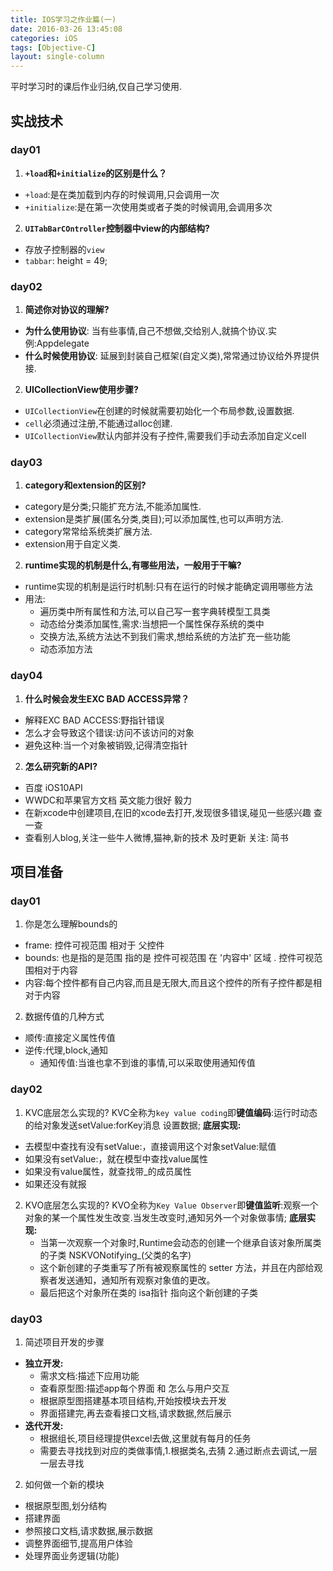 ```yaml
---
title: IOS学习之作业篇(一)
date: 2016-03-26 13:45:08
categories: iOS
tags: [Objective-C]
layout: single-column
---
```


平时学习时的课后作业归纳,仅自己学习使用.

## 实战技术
### day01
1. **`+load`和`+initialize`的区别是什么？**
* `+load`:是在类加载到内存的时候调用,只会调用一次
* `+initialize`:是在第一次使用类或者子类的时候调用,会调用多次
2. **`UITabBarCOntroller`控制器中view的内部结构?**
* 存放子控制器的`view`
* `tabbar`: height = 49;


### day02
1. **简述你对协议的理解?**
* **为什么使用协议**: 当有些事情,自己不想做,交给别人,就搞个协议.实例:Appdelegate
* **什么时候使用协议**: 延展到封装自己框架(自定义类),常常通过协议给外界提供接.
2. **UICollectionView使用步骤?**
* `UICollectionView`在创建的时候就需要初始化一个布局参数,设置数据.
* `cell`必须通过注册,不能通过alloc创建.
* `UICollectionView`默认内部并没有子控件,需要我们手动去添加自定义cell

### day03
1. **category和extension的区别?**
* category是分类;只能扩充方法,不能添加属性.
* extension是类扩展(匿名分类,类目);可以添加属性,也可以声明方法.
* category常常给系统类扩展方法.
* extension用于自定义类.
2. **runtime实现的机制是什么,有哪些用法，一般用于干嘛?**
* runtime实现的机制是运行时机制:只有在运行的时候才能确定调用哪些方法
* 用法:
     * 遍历类中所有属性和方法,可以自己写一套字典转模型工具类
     * 动态给分类添加属性,需求:当想把一个属性保存系统的类中
     * 交换方法,系统方法达不到我们需求,想给系统的方法扩充一些功能
     * 动态添加方法

### day04
1. **什么时候会发生EXC BAD ACCESS异常？**
* 解释EXC BAD ACCESS:野指针错误
* 怎么才会导致这个错误:访问不该访问的对象
* 避免这种:当一个对象被销毁,记得清空指针
2. **怎么研究新的API?**
* 百度 iOS10API
* WWDC和苹果官方文档 英文能力很好 毅力
* 在新xcode中创建项目,在旧的xcode去打开,发现很多错误,碰见一些感兴趣 查一查
* 查看别人blog,关注一些牛人微博,猫神,新的技术 及时更新 关注: 简书


## 项目准备
### day01
1. 你是怎么理解bounds的
* frame: 控件可视范围 相对于 父控件
* bounds: 也是指的是范围 指的是 控件可视范围 在 '内容中' 区域 . 控件可视范围相对于内容
* 内容:每个控件都有自己内容,而且是无限大,而且这个控件的所有子控件都是相对于内容
2. 数据传值的几种方式
* 顺传:直接定义属性传值
* 逆传:代理,block,通知
  * 通知传值:当谁也拿不到谁的事情,可以采取使用通知传值

### day02
1. KVC底层怎么实现的?
   KVC全称为`key value coding`即**键值编码**:运行时动态的给对象发送setValue:forKey消息 设置数据;
   **底层实现:**
* 去模型中查找有没有setValue:，直接调用这个对象setValue:赋值
* 如果没有setValue:，就在模型中查找value属性
* 如果没有value属性，就查找带_的成员属性
* 如果还没有就报 
2. KVO底层怎么实现的?
   KVO全称为`Key Value Observer`即**键值监听**:观察一个对象的某一个属性发生改变.当发生改变时,通知另外一个对象做事情;
   **底层实现:**
   * 当第一次观察一个对象时,Runtime会动态的创建一个继承自该对象所属类的子类 NSKVONotifying_(父类的名字)
   * 这个新创建的子类重写了所有被观察属性的 setter 方法，并且在内部给观察者发送通知，通知所有观察对象值的更改。
   * 最后把这个对象所在类的 isa指针 指向这个新创建的子类

### day03
1. 简述项目开发的步骤<br>
  * **独立开发:**
    * 需求文档:描述下应用功能
    * 查看原型图:描述app每个界面 和 怎么与用户交互
    * 根据原型图搭建基本项目结构,开始按模块去开发
    * 界面搭建完,再去查看接口文档,请求数据,然后展示<br>
  * **迭代开发:**
    * 根据组长,项目经理提供excel去做,这里就有每月的任务
    * 需要去寻找找到对应的类做事情,1.根据类名,去猜 2.通过断点去调试,一层一层去寻找
2. 如何做一个新的模块
* 根据原型图,划分结构
* 搭建界面
* 参照接口文档,请求数据,展示数据
* 调整界面细节,提高用户体验
* 处理界面业务逻辑(功能)


